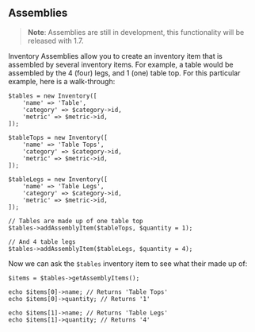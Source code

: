## Assemblies

> **Note**: Assemblies are still in development, this functionality will be released with 1.7.

Inventory Assemblies allow you to create an inventory item that is assembled by several inventory items. For example,
a table would be assembled by the 4 (four) legs, and 1 (one) table top. For this particular example, here is a walk-through:

    $tables = new Inventory([
        'name' => 'Table',
        'category' => $category->id,
        'metric' => $metric->id,
    ]);
    
    $tableTops = new Inventory([
        'name' => 'Table Tops',
        'category' => $category->id,
        'metric' => $metric->id,
    ]);
    
    $tableLegs = new Inventory([
        'name' => 'Table Legs',
        'category' => $category->id,
        'metric' => $metric->id,
    ]);
    
    // Tables are made up of one table top
    $tables->addAssemblyItem($tableTops, $quantity = 1);
    
    // And 4 table legs
    $tables->addAssemblyItem($tableLegs, $quantity = 4);
    
Now we can ask the `$tables` inventory item to see what their made up of:

    $items = $tables->getAssemblyItems();
    
    echo $items[0]->name; // Returns 'Table Tops'
    echo $items[0]->quantity; // Returns '1'
    
    echo $items[1]->name; // Returns 'Table Legs'
    echo $items[1]->quantity; // Returns '4'
